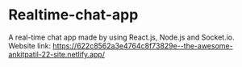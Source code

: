 # Realtime-chat-app
A real-time chat app made by using React.js, Node.js and Socket.io.
Website link: https://622c8562a3e4764c8f73829e--the-awesome-ankitpatil-22-site.netlify.app/
